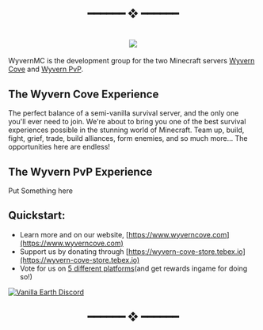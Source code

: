 <h2 align="center"> ━━━━━━  ❖  ━━━━━━ </h2>


<h1 align="center"> <img src="https://raw.githubusercontent.com/WyvernMC/.github/main/profile/assets/newheader.png"> </h1>

WyvernMC is the development group for the two Minecraft servers [Wyvern Cove](https://www.wyverncove.com/) and [Wyvern PvP](https://www.pvpwyvern.com/). 


## The Wyvern Cove Experience

The perfect balance of a semi-vanilla survival server, and the only one you'll ever need to join. We're about to bring you one of the best survival experiences possible in the stunning world of Minecraft. Team up, build, fight, grief, trade, build alliances, form enemies, and so much more... The opportunities here are endless!

## The Wyvern PvP Experience

Put Something here

## Quickstart:
- Learn more and on our website, [https://www.wyverncove.com](https://www.wyverncove.com)
- Support us by donating through [https://wyvern-cove-store.tebex.io](https://wyvern-cove-store.tebex.io)
- Vote for us on [5 different platforms](https://discord.gg/J5qNNymBAQ)(and get rewards ingame for doing so!)


<a href="https://discord.gg/kDF6hPsEgr" align = "center">
         <img alt="Vanilla Earth Discord" src="https://discord.com/api/guilds/918270591499403304/widget.png?style=banner2">
</a>


<h2 align="center"> ━━━━━━  ❖  ━━━━━━ </h2>